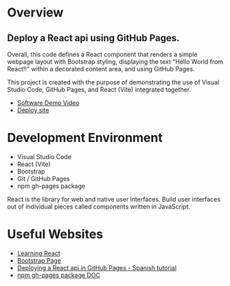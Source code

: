 # Overview

## Deploy a React api using GitHub Pages.

Overall, this code defines a React component that renders a simple webpage layout with Bootstrap styling, displaying the text "Hello World from React!!" within a decorated content area, and using GitHub Pages.

This project is created with the purpose of demonstrating the use of Visual Studio Code, GitHub Pages, and React (Vite) integrated together.

* [Software Demo Video](https://youtu.be/4s1Ck-6Ba2I)
* [Deploy site](https://bykarol.github.io/react-ghpages/)

# Development Environment

- Visual Studio Code
- React (Vite)
- Bootstrap
- Git / GitHub Pages
- npm gh-pages package

React is the library for web and native user interfaces. Build user interfaces out of individual pieces called components written in JavaScript.

# Useful Websites

* [Learning React](https://react.dev/learn)
* [Bootstrap Page](https://getbootstrap.com/)
* [Deploying a React api in GitHub Pages - Spanish tutorial](https://www.youtube.com/watch?v=V2-U_j30u_Y)
* [npm gh-pages package DOC](https://www.npmjs.com/package/gh-pages)
